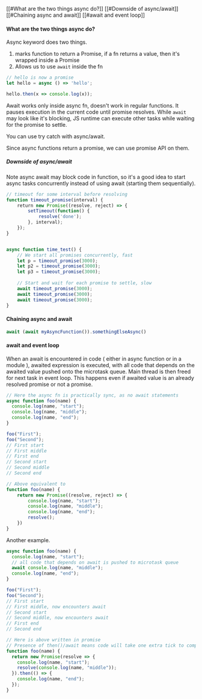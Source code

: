 [[#What are the two things async do?]]
[[#Downside of async/await]]
[[#Chaining async and await]]
[[#await and event loop]]


#### What are the two things async do?
Async keyword does two things.
1. marks function to return a Promise, if a fn returns a value, then it's wrapped inside a Promise
2. Allows us to use `await` inside the fn

```ts
// hello is now a promise
let hello = async () => 'hello';

hello.then(x => console.log(x));
```

Await works only inside async fn, doesn't work in regular functions. 
It pauses execution in the current code until promise resolves.
While `await` may look like it's blocking, JS runtime can execute other tasks while waiting for the promise to settle.

You can use try catch with async/await.

Since async functions return a promise, we can use promise API on them.

##### Downside of async/await
Note async await may block code in function, so it's a good idea to start async tasks concurrently instead of using await (starting them sequentially).
```ts
// timeout for some interval before resolving
function timeout_promise(interval) {
    return new Promise((resolve, reject) => {
        setTimeout(function() {
            resolve('done');
        }, interval);
    });
}


async function time_test() {
	// We start all promises concurrently, fast
	let p = timeout_promise(3000);
	let p2 = timeout_promise(3000);
	let p3 = timeout_promise(3000);
	
	// Start and wait for each promise to settle, slow
	await timeout_promise(3000);
	await timeout_promise(3000);
	await timeout_promise(3000);
}
```

#### Chaining async and await
```ts
await (await myAsyncFunction()).somethingElseAsync()
```


#### await and event loop
When an await is encountered in code ( either in async function or in a module ), awaited expression is executed, with all code that depends on the awaited value pushed onto the microtask queue. Main thread is then freed for next task in event loop. This happens even if awaited value is an already resolved promise or not a promise.

```ts
// Here the async fn is practically sync, as no await statements
async function foo(name) {
  console.log(name, "start");
  console.log(name, "middle");
  console.log(name, "end");
}

foo("First");
foo("Second");
// First start
// First middle
// First end
// Second start
// Second middle
// Second end

// Above equivalent to
function foo(name) {
	return new Promise((resolve, reject) => {
		console.log(name, "start");
		console.log(name, "middle");
		console.log(name, "end");
		resolve();
	})
}
```

Another example.

```ts
async function foo(name) {
  console.log(name, "start");
  // all code that depends on await is pushed to microtask queue
  await console.log(name, "middle");
  console.log(name, "end");
}

foo("First");
foo("Second");
// First start
// First middle, now encounters await
// Second start
// Second middle, now encounters await
// First end
// Second end

// Here is above written in promise
// Presence of then()/await means code will take one extra tick to complete
function foo(name) {
  return new Promise(resolve => {
    console.log(name, "start");
    resolve(console.log(name, "middle"));
  }).then(() => {
    console.log(name, "end");
  });
}
```
